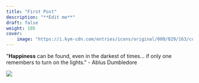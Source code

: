 ```yaml
---
title: "First Post"
description: "**Edit me**"
draft: false
weight: 105
cover:
    image: "https://i.kym-cdn.com/entries/icons/original/000/029/163/cover6.jpg"
---
```


"**Happiness** can be found, even in the darkest of times... if only one remembers to turn on the lights." - Ablus Dumbledore


![](https://media.tenor.com/lh6kz0nSPVoAAAAC/dumbledore-goblet-of-fire.gif)

